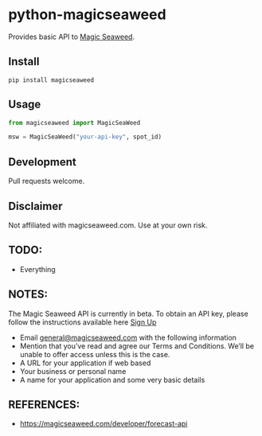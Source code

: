 python-magicseaweed
==============================================================================================================================================================================================

Provides basic API to [Magic Seaweed](https://magicseaweed.com/developer/api).

## Install

`pip install magicseaweed`

## Usage

```python
from magicseaweed import MagicSeaWeed

msw = MagicSeaWeed("your-api-key", spot_id)
```

## Development

Pull requests welcome.

## Disclaimer

Not affiliated with magicseaweed.com. Use at your own risk.

## TODO:
- Everything

## NOTES:

The Magic Seaweed API is currently in beta. To obtain an API key, please follow the instructions available here [Sign Up](https://magicseaweed.com/developer/sign-up)
- Email [general@magicseaweed.com](mailto:general@magicseaweed.com) with the following information
- Mention that you’ve read and agree our Terms and Conditions. We’ll be unable to offer access unless this is the case.
- A URL for your application if web based
- Your business or personal name
- A name for your application and some very basic details

## REFERENCES:
- https://magicseaweed.com/developer/forecast-api
